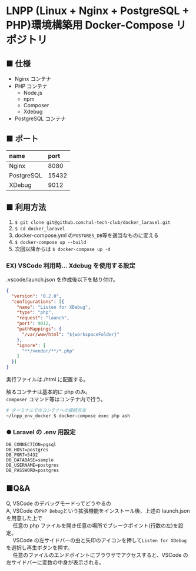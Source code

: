 # LNPP (Linux + Nginx + PostgreSQL + PHP)環境構築用 Docker-Compose リポジトリ

## ■ 仕様

- Nginx コンテナ
- PHP コンテナ
  - Node.js
  - npm
  - Composer
  - Xdebug
- PostgreSQL コンテナ

## ■ ポート

| name       | port  |
| :--------- | :---- |
| Nginx      | 8080  |
| PostgreSQL | 15432 |
| XDebug     | 9012  |

## ■ 利用方法

1. `$ git clone git@github.com:hal-tech-club/docker_laravel.git`
2. `$ cd docker_laravel`
3. docker-compose.yml の`POSTGRES_DB`等を適当なものに変える
4. `$ docker-compose up --build`
5. 次回以降からは `$ docker-compose up -d`

### EX) VSCode 利用時… Xdebug を使用する設定

.vscode/launch.json を作成後以下を貼り付け。

```json
{
  "version": "0.2.0",
  "configurations": [{
    "name": "Listen for XDebug",
    "type": "php",
    "request": "launch",
    "port": 9012,
    "pathMappings": {
      "/var/www/html": "${workspaceFolder}"
    },
    "ignore": [
      "**/vendor/**/*.php"
    ]
  }]
}
```

実行ファイルは./html に配置する。

触るコンテナは基本的に php のみ。  
`composer` コマンド等はコンテナ内で行う。

```sh
# ターミナルでのコンテナへの接続方法
~/lnpp_env_docker $ docker-compose exec php ash
```

### ● Laravel の .env 用設定

```
DB_CONNECTION=pgsql
DB_HOST=postgres
DB_PORT=5432
DB_DATABASE=sample
DB_USERNAME=postgres
DB_PASSWORD=postgres
```

## ■Q&A

Q, VSCode のデバッグモードってどうやるの  
A, VSCode の`PHP Debug`という拡張機能をインストール後、上述の launch.json を用意した上で  
　 任意の php ファイルを開き任意の場所でブレークポイント(行数の左)を設定。  
　 VSCode の左サイドバーの虫と矢印のアイコンを押して`Listen for XDebug`を選択し再生ボタンを押す。  
　 任意のファイルのエンドポイントにブラウザでアクセスすると、VSCode の左サイドバーに変数の中身が表示される。

